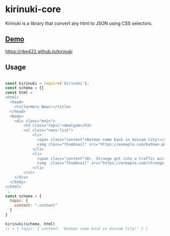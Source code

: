 # kirinuki-core

Kirinuki is a library that convert any html to JSON using CSS selectors.

## [Demo](https://rike422.github.io/kirinuki)

https://rike422.github.io/kirinuki


## Usage

```javascript

const kirinuki = require('kirinuki');
const schema = {}
const html = `
<html>
  <head>
    <title>Hero News!</title>
  </head>
  <body>
    <div class="main">
        <h3 class="topic">Amalgam</h3>
        <ul class="news-list">
            <li>
              <span class="content">Batman come back in Gossam City!</span>
              <img class="thumbnail" src="https://exmaple.com/batman.png"></img>
            </li>
            <li>
              <span class="content">Dr. Strange got into a traffic accident.</span>
              <img  class="thumbnail" src="https://exmaple.com/strange.png"></img>
            </li>
        </ul>
    </div>
  </body>
</html>
`;
const schema = {
  topic: {
    content: ".content"
  }
}

kirinuki(schema, html)
// > { topic: { content: 'Batman come back in Gossam City!' } }
```